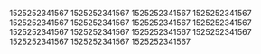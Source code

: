 1525252341567
1525252341567
1525252341567
1525252341567
1525252341567
1525252341567
1525252341567
1525252341567
1525252341567
1525252341567
1525252341567
1525252341567
1525252341567
1525252341567
1525252341567